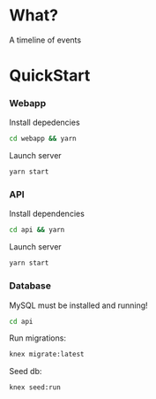 # What?
A timeline of events

# QuickStart
### Webapp
Install depedencies
```sh
cd webapp && yarn
```
Launch server
```sh
yarn start
```

### API 
Install dependencies
```sh
cd api && yarn
```
Launch server
```sh
yarn start
```

### Database 
MySQL must be installed and running!
```sh
cd api
```
Run migrations:
```sh
knex migrate:latest  
```
Seed db:
```sh
knex seed:run  
```

